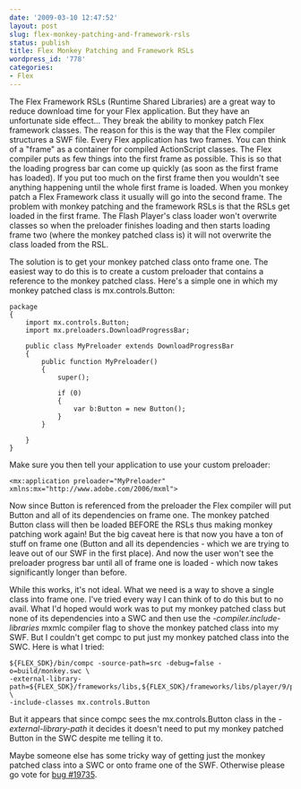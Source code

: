 ```yaml
---
date: '2009-03-10 12:47:52'
layout: post
slug: flex-monkey-patching-and-framework-rsls
status: publish
title: Flex Monkey Patching and Framework RSLs
wordpress_id: '778'
categories:
- Flex
---
```


The Flex Framework RSLs (Runtime Shared Libraries) are a great way to reduce download time for your Flex application.  But they have an unfortunate side effect...  They break the ability to monkey patch Flex framework classes.  The reason for this is the way that the Flex compiler structures a SWF file.  Every Flex application has two frames.  You can think of a "frame" as a container for compiled ActionScript classes.  The Flex compiler puts as few things into the first frame as possible.  This is so that the loading progress bar can come up quickly (as soon as the first frame has loaded).  If you put too much on the first frame then you wouldn't see anything happening until the whole first frame is loaded.  When you monkey patch a Flex Framework class it usually will go into the second frame.  The problem with monkey patching and the framework RSLs is that the RSLs get loaded in the first frame.  The Flash Player's class loader won't overwrite classes so when the preloader finishes loading and then starts loading frame two (where the monkey patched class is) it will not overwrite the class loaded from the RSL.

The solution is to get your monkey patched class onto frame one.  The easiest way to do this is to create a custom preloader that contains a reference to the monkey patched class.  Here's a simple one in which my monkey patched class is mx.controls.Button:

    
    package
    {
    	import mx.controls.Button;
    	import mx.preloaders.DownloadProgressBar;
    
    	public class MyPreloader extends DownloadProgressBar
    	{
    		public function MyPreloader()
    		{
    			super();
    			
    			if (0)
    			{
    				var b:Button = new Button();
    			}
    		}
    		
    	}
    }



Make sure you then tell your application to use your custom preloader:


    
    <mx:application preloader="MyPreloader" xmlns:mx="http://www.adobe.com/2006/mxml">



Now since Button is referenced from the preloader the Flex compiler will put Button and all of its dependencies on frame one.  The monkey patched Button class will then be loaded BEFORE the RSLs thus making monkey patching work again!  But the big caveat here is that now you have a ton of stuff on frame one (Button and all its dependencies - which we are trying to leave out of our SWF in the first place).  And now the user won't see the preloader progress bar until all of frame one is loaded - which now takes significantly longer than before.

While this works, it's not ideal.  What we need is a way to shove a single class into frame one.  I've tried every way I can think of to do this but to no avail.  What I'd hoped would work was to put my monkey patched class but none of its dependencies into a SWC and then use the _-compiler.include-libraries_ mxmlc compiler flag to shove the monkey patched class into my SWF.  But I couldn't get compc to put just my monkey patched class into the SWC.  Here is what I tried:

    
    ${FLEX_SDK}/bin/compc -source-path=src -debug=false -o=build/monkey.swc \
    -external-library-path=${FLEX_SDK}/frameworks/libs,${FLEX_SDK}/frameworks/libs/player/9/playerglobal.swc \
    -include-classes mx.controls.Button



But it appears that since compc sees the mx.controls.Button class in the _-external-library-path_ it decides it doesn't need to put my monkey patched Button in the SWC despite me telling it to.

Maybe someone else has some tricky way of getting just the monkey patched class into a SWC or onto frame one of the SWF.  Otherwise please go vote for [bug #19735](https://bugs.adobe.com/jira/browse/SDK-19735).
